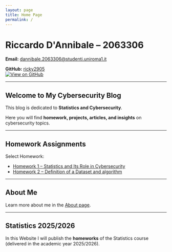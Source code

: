 ```yaml
---
layout: page
title: Home Page
permalink: /
---
```


# Riccardo D'Annibale – 2063306

**Email:** [dannibale.2063306@studenti.uniroma1.it](mailto:dannibale.2063301@studenti.uniroma1.it)  

**GitHub:** [ricky2905](https://github.com/ricky2905)  
[![View on GitHub](https://img.shields.io/badge/View-GitHub-181717?style=for-the-badge&logo=github)](https://github.com/ricky2905)

---

## Welcome to My Cybersecurity Blog

This blog is dedicated to **Statistics and Cybersecurity**.  

Here you will find **homework, projects, articles, and insights** on cybersecurity topics.

---

## Homework Assignments

Select Homework:

- [Homework 1 – Statistics and Its Role in Cybersecurity](/HOMEWORK/homework1/)
- [Homework 2 – Definition of a Dataset and algorithm](/HOMEWORK/homework2/)

---

## About Me

Learn more about me in the [About page](/about/).

---

## Statistics 2025/2026

In this Website I will publish the **homeworks** of the Statistics course (delivered in the academic year 2025/2026).
